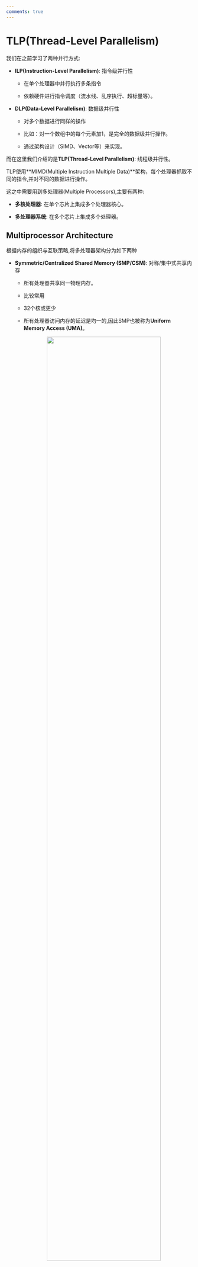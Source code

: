 ```yaml
---
comments: true
---
```


# TLP(Thread-Level Parallelism)

我们在之前学习了两种并行方式:

- **ILP(Instruction-Level Parallelism)**: 指令级并行性
    - 在单个处理器中并行执行多条指令

    - 依赖硬件进行指令调度（流水线、乱序执行、超标量等）。

- **DLP(Data-Level Parallelism)**: 数据级并行性
    - 对多个数据进行同样的操作

    - 比如：对一个数组中的每个元素加1，是完全的数据级并行操作。

    - 通过架构设计（SIMD、Vector等）来实现。

而在这里我们介绍的是**TLP(Thread-Level Parallelism)**: 线程级并行性。

TLP使用**MIMD(Multiple Instruction Multiple Data)**架构，每个处理器抓取不同的指令,并对不同的数据进行操作。

这之中需要用到多处理器(Multiple Processors),主要有两种:

- **多核处理器**: 在单个芯片上集成多个处理器核心。

- **多处理器系统**: 在多个芯片上集成多个处理器。

## Multiprocessor Architecture

根据内存的组织与互联策略,将多处理器架构分为如下两种

- **Symmetric/Centralized Shared Memory (SMP/CSM)**: 对称/集中式共享内存
    - 所有处理器共享同一物理内存。

    - 比较常用

    - 32个核或更少

    - 所有处理器访问内存的延迟是均一的,因此SMP也被称为**Uniform Memory Access (UMA)**。

    <div align="center">
        <img src="../../../image/mac81.png" width="80%"/>
    </div>

- **Distributed Shared Memory (DSM)**: 分布式共享内存
    - 每个处理器有自己的本地内存。

    - 通过网络连接实现内存的分布式访问。

    - 本地内存访问快,但是远程内存访问就很慢了,NUMA(non-uniform memory access)架构。

    <div align="center">
        <img src="../../../image/mac82.png" width="80%"/>
    </div>

    - DSM需要更复杂的处理器通信,以及更复杂的软件来处理分布内存


### Hundles of Parallel Processing

主要有两个问题:

1. 程序本身并行性不强

2. 多处理器之间的通信开销大

这两个问题会导致多处理器的性能提升不明显。


#### Limited Program Parallelism

!!! example

    要实现`A+B+2`的计算:
    === "before"
        ```riscv
        ld x1,0(x0)
        ld x2,4(x0)
        add x3,x1,x2
        add x4,x3,2
        ```
    === "after"
        ```riscv
        ld x1,0(x0)
        ld x2,4(x0)
        add x3,x1,1
        add x4,x2,1
        add x5,x3,x4
        ```

    后面的并行程度就大于前面的

再回到前面说过的Amdahl's Law:

为了在一百个处理器下达到80倍的加速,串行部分的比例是多少?

$$
x + \frac{1-x}{100} = \frac{1}{80}
$$

$$x = 0.25 \%$$

所以,需要串行部分占如此少,才能在100个处理器下达到80倍的加速。

如果要优化的话,需要:

- 设计能提供更优并行性能的算法

- 设计软件系统,让处理器全负荷运转下的有效执行时间延长

#### Communication Overhead

通信开销包括了并行处理器中远程访问的高延迟

!!! example
    一个app跑在一个32处理器的MP上,处理器访问远程内存需要100ns.

    处理器时钟频率4GHz,基础CPI为0.5

    那么,没有任何通信的情况下,比0.2%指令访问远程内存,快了多少?

    ??? tip
        假设一共N条指令

        - 没有通信情况下,需要$N \times 0.5 = \frac{N}{2}$周期

        - 在需要远程访问的情况下,远程访问一次内存需要$100 \times 10^{-9} \dot 4 \times 10^9 = 400$周期
            - 那么,一共需要$N \times 0.5 + 0.2% \times 400 \times N = 1.3N$周期

        - 因此快了2.6倍

        - 所以,仅仅是占比如此少的远程内存访问就带来了如此大的延迟


要优化的话,需要使用Cache,预取等技术来减少远程访问。

## Centralized Shared Memory

如该图所示:

<div align="center">
    <img src="../../../image/mac81.png" width="80%"/>
</div>

每个处理器都有自己的Cache,并且通过总线连接到共享内存。

当这样的设计带来了一个新的问题.为了保证高速,我们肯定是希望每个处理器尽量少通信,多使用自己的Cache,然而,当一个处理器在自己的Cache里修改了数据后,如果它的Cache和其他处理器的Cache之间没有同步,那么其他处理器就会读取到过时的数据。

这就是**Cache Coherence**问题。

我们定义,一个内存系统是一致的(Coherent)的,当对任何数据项的读取都返回这个数据项最近写入的值

有两个容易混淆的概念:Coherence和Consistency

- **Coherence**: 决定了读取操作可以返回什么值

- **Consistency**: 决定写入的值什么时候可以被读操作返回

!!! definition "Coherence Property"
    -  处理器 P 对位置 X 执行写操作后，如果紧接着对 X 执行读操作，且在此期间没有其他处理器对 X 进行写入，那么该读操作必须返回 P 刚才写入的值。

    - 当处理器 A 对位置 X 的读操作发生在处理器 B 对 X 的写操作之后，只要读写操作之间有足够的时间间隔，且期间没有其他对 X 的写操作，那么 A 的读操作应该返回 B 写入的值。

    - **写串行化(write serialization)**: 对同一位置 X 的所有写入操作在任一处理器看来,都是按照它们的时间顺序发生的。比如,如果一个位置先被写1,再被写2,那么处理器看到的不能是先写2再写1。

满足上述三个性质,我们就能确保一致性.然而,对于Consistency,比如A在B写后马上读取,这时是很有可能读到错误的值的,这时就需要锁.

### Cache Coherence Protocols
> Cache Coherence Protocols是用来确保多个处理器的Cache之间数据一致性的协议。

有两种方法:

- **Directory-Based Protocols**: 目录式协议
    - 使用一个中心目录来跟踪每个数据块的状态和所在的Cache。

    - 当处理器需要访问数据时,它会查询目录以获取最新状态。

    - 优点是可以减少通信开销,缺点是需要额外的存储空间来维护目录。

- **Snooping Protocols**: 监听协议
    - 每个处理器的Cache会监听总线上的所有读写操作。

    - 当一个处理器写入数据时,其他处理器可以通过监听到这个操作来更新自己的Cache。

    - 优点是实现简单,缺点是随着处理器数量增加,总线通信开销也会增加。


#### Snooping Protocols

有两种Snooping Protocols:

- **Write-Invalidate**:当一个处理器对某个数据项写之后,它在总线上放一个`invalidate`信号,其他处理器收到这个信号后,就会将自己的Cache中对应的数据项标记为无效。这样,如果尝试访问这个数据项,就会直接Cache Miss,然后从主存中重新加载。
    <div align="center">
        <img src="../../../image/mac83.png" width="80%"/>
    </div>

    - 可以看到,在A写了之后,B里面的数据直接没了

    - 如果一个处理器接受到的invalidate信号是它的Cache中的脏数据,那么它必须先将这个脏数据写回到下一级Cache,然后再将当前Cache中的数据标记为无效。

- **Write-Update**:当一个处理器对某个数据项写之后,它会将这个数据项的最新值广播到总线上,其他处理器收到这个信号后,就会更新自己的Cache中对应的数据项。(通信量大，一般较少用)


上面都是概念上的协议.在具体实现中,通常使用有限状态机,下面是一些具体的协议实现:

---

- **MSI Protocol**,数据块有三种状态:

    - **M**odified: 数据项在当前Cache中被修改,且其他Cache中没有这个数据项的副本(或被无效),类似于排他锁

    - **S**hared: 数据项在当前Cache中未被修改,且可能在其他Cache中有副本。通常是多个处理器读取同一数据项时的状态,类似于共享锁

    - **I**nvalid: 数据项在当前Cache中无效。

    <div align="center">
        <img src="../../../image/mac84.png" width="100%"/>
        <br>
        <caption>
        <b>不同情况下的处理,来自bus的请求意味着其他处理器要访问本处理器中的数据项
        </b>
        </caption>
    </div>

    - 根据请求来源导致的状态转变,有如下状态机:
        <div align="center">
            <img src="../../../image/mac85.png" width="120%"/>
            </div>
    - 汇总:
        <div align="center">
            <img src="../../../image/mac86.png" width="80%"/>
        </div>

- **MESI Protocol**,在MSI的基础上增加了一个状态:
    - **E**xclusive: 数据项在当前Cache中未被修改,且其他Cache中没有这个数据项的副本。也即,这个数据项仅在当前CPU的Cache中存在,且不是脏的。

    - 在这个状态下:
        - 如果其他CPU读取了这个数据项,则从Exclusive变为Shared

        - 如果自己修改了这个数据项,则从Exclusive变为Modified

    - 这样,有可能写了一个数据项,但不需要发出invalidate信号,减少开销


- **MOESI Protocol**,在MESI的基础上增加了一个状态:
    - **O**wned: 表示该数据块被当前Cache拥有,且主存中的是过时的

    - 当总线上发来Read Miss信号,也即其他处理器需要读取这个数据项时,当前Cache可以直接将数据项发送给请求的处理器,而不需要先写回主存。此时状态由Modified变为Owned。

    - 这样,相比于之前两个协议,减少了写回内存的次数.只在自己Miss或者Bus传来Write Miss或者Invalidate时才写回内存。